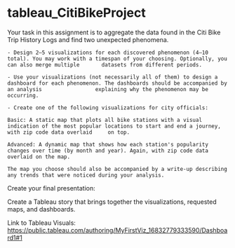 # tableau_CitiBikeProject

Your task in this assignment is to aggregate the data found in the Citi Bike Trip History Logs and find two unexpected phenomena.

    - Design 2–5 visualizations for each discovered phenomenon (4–10 total). You may work with a timespan of your choosing. Optionally, you can also merge multiple       datasets from different periods.

    - Use your visualizations (not necessarily all of them) to design a dashboard for each phenomenon. The dashboards should be accompanied by an analysis                 explaining why the phenomenon may be occurring.

    - Create one of the following visualizations for city officials:

    Basic: A static map that plots all bike stations with a visual indication of the most popular locations to start and end a journey, with zip code data overlaid     on top.

    Advanced: A dynamic map that shows how each station's popularity changes over time (by month and year). Again, with zip code data overlaid on the map.

    The map you choose should also be accompanied by a write-up describing any trends that were noticed during your analysis.

Create your final presentation:

Create a Tableau story that brings together the visualizations, requested maps, and dashboards.


Link to Tableau Visuals: https://public.tableau.com/authoring/MyFirstViz_16832779333590/Dashboard1#1
